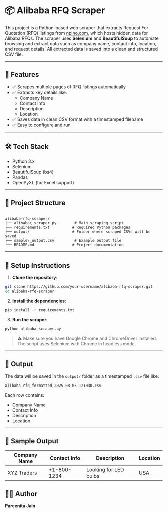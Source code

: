 # 📦 Alibaba RFQ Scraper

This project is a Python-based web scraper that extracts Request For Quotation (RFQ) listings from [npino.com](https://npino.com), which hosts hidden data for Alibaba RFQs. The scraper uses **Selenium** and **BeautifulSoup** to automate browsing and extract data such as company name, contact info, location, and request details. All extracted data is saved into a clean and structured CSV file.

---

## 🚀 Features

- ✅ Scrapes multiple pages of RFQ listings automatically
- ✅ Extracts key details like:
  - Company Name
  - Contact Info
  - Description
  - Location
- ✅ Saves data in clean CSV format with a timestamped filename
- ✅ Easy to configure and run

---

## 🛠️ Tech Stack

- Python 3.x
- Selenium
- BeautifulSoup (bs4)
- Pandas
- OpenPyXL (for Excel support)

---

## 📂 Project Structure

```

alibaba-rfq-scraper/
├── alibaba\_scraper.py        # Main scraping script
├── requirements.txt          # Required Python packages
├── output/                   # Folder where scraped CSVs will be saved
├── sample\_output.csv         # Example output file
└── README.md                 # Project documentation

````

---

## 🧪 Setup Instructions

1. **Clone the repository**:
```bash
git clone https://github.com/your-username/alibaba-rfq-scraper.git
cd alibaba-rfq-scraper
````

2. **Install the dependencies**:

```bash
pip install -r requirements.txt
```

3. **Run the scraper**:

```bash
python alibaba_scraper.py
```

> ⚠️ Make sure you have Google Chrome and ChromeDriver installed. The script uses Selenium with Chrome in headless mode.

---

## 📝 Output

The data will be saved in the `output/` folder as a timestamped `.csv` file like:

```
alibaba_rfq_formatted_2025-08-05_121030.csv
```

Each row contains:

* Company Name
* Contact Info
* Description
* Location

---

## 📸 Sample Output

| Company Name | Contact Info | Description           | Location |
| ------------ | ------------ | --------------------- | -------- |
| XYZ Traders  | +1-800-1234  | Looking for LED bulbs | USA      |


## 🙋‍♀️ Author

**Pareenita Jain**



